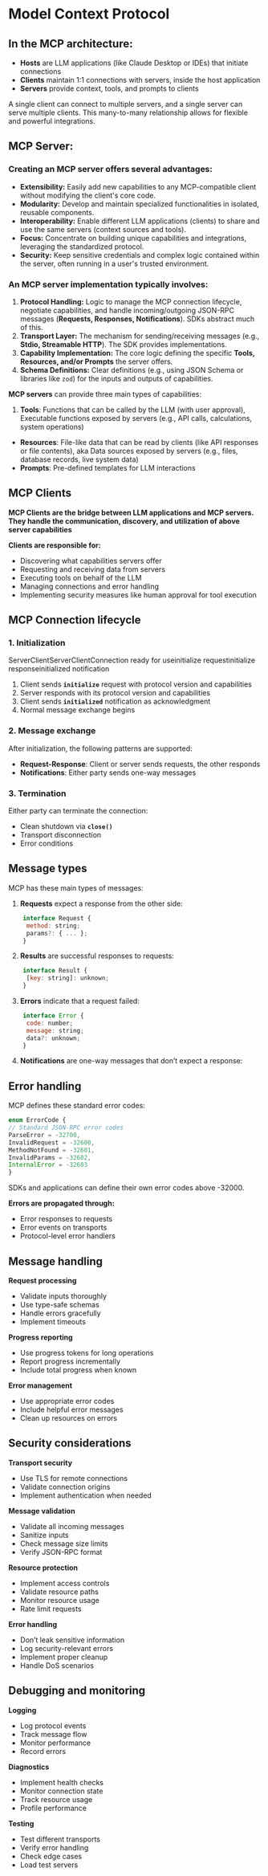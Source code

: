 # Model Context Protocol

## **In the MCP architecture:**

- **Hosts** are LLM applications (like Claude Desktop or IDEs) that initiate connections
- **Clients** maintain 1:1 connections with servers, inside the host application
- **Servers** provide context, tools, and prompts to clients

A single client can connect to multiple servers, and a single server can serve multiple clients. This many-to-many relationship allows for flexible and powerful integrations.

## **MCP Server:**

### Creating an MCP server offers several advantages:

- **Extensibility:** Easily add new capabilities to any MCP-compatible client without modifying the client's core code.
- **Modularity:** Develop and maintain specialized functionalities in isolated, reusable components.
- **Interoperability:** Enable different LLM applications (clients) to share and use the same servers (context sources and tools).
- **Focus:** Concentrate on building unique capabilities and integrations, leveraging the standardized protocol.
- **Security:** Keep sensitive credentials and complex logic contained within the server, often running in a user's trusted environment.

### An MCP server implementation typically involves:

1. **Protocol Handling:** Logic to manage the MCP connection lifecycle, negotiate capabilities, and handle incoming/outgoing JSON-RPC messages (**Requests, Responses, Notifications**). SDKs abstract much of this.
2. **Transport Layer:** The mechanism for sending/receiving messages (e.g., **Stdio, Streamable HTTP**). The SDK provides implementations.
3. **Capability Implementation:** The core logic defining the specific **Tools, Resources, and/or Prompts** the server offers.
4. **Schema Definitions:** Clear definitions (e.g., using JSON Schema or libraries like `zod`) for the inputs and outputs of capabilities.

**MCP servers** can provide three main types of capabilities:

1. **Tools**: Functions that can be called by the LLM (with user approval), Executable functions exposed by servers (e.g., API calls, calculations, system operations)
- **Resources**: File-like data that can be read by clients (like API responses or file contents), aka Data sources exposed by servers (e.g., files, database records, live system data)
- **Prompts**: Pre-defined templates for LLM interactions

## **MCP Clients**

**MCP Clients are the bridge between LLM applications and MCP servers. They handle the communication, discovery, and utilization of above server capabilities**

**Clients are responsible for:**

- Discovering what capabilities servers offer
- Requesting and receiving data from servers
- Executing tools on behalf of the LLM
- Managing connections and error handling
- Implementing security measures like human approval for tool execution

## **MCP Connection lifecycle**

### **1. Initialization**

ServerClientServerClientConnection ready for useinitialize requestinitialize responseinitialized notification

1. Client sends **`initialize`** request with protocol version and capabilities
2. Server responds with its protocol version and capabilities
3. Client sends **`initialized`** notification as acknowledgment
4. Normal message exchange begins

### **2. Message exchange**

After initialization, the following patterns are supported:

- **Request-Response**: Client or server sends requests, the other responds
- **Notifications**: Either party sends one-way messages

### **3. Termination**

Either party can terminate the connection:

- Clean shutdown via **`close()`**
- Transport disconnection
- Error conditions

## **Message types**

MCP has these main types of messages:

1. **Requests** expect a response from the other side:
    
```jsx
    interface Request {
     method: string;
     params?: { ... };
    }
```
    
2. **Results** are successful responses to requests:
    
```jsx
    interface Result {
     [key: string]: unknown;
    }
```
    
3. **Errors** indicate that a request failed:
    
```jsx
    interface Error {
     code: number;
     message: string;
     data?: unknown;
    }
```
    
4. **Notifications** are one-way messages that don’t expect a response:

## **Error handling**

MCP defines these standard error codes:

```jsx
enum ErrorCode {
// Standard JSON-RPC error codes
ParseError = -32700,
InvalidRequest = -32600,
MethodNotFound = -32601,
InvalidParams = -32602,
InternalError = -32603
}
```

SDKs and applications can define their own error codes above -32000.

**Errors are propagated through:**

- Error responses to requests
- Error events on transports
- Protocol-level error handlers

## **Message handling**

**Request processing**

- Validate inputs thoroughly
- Use type-safe schemas
- Handle errors gracefully
- Implement timeouts

**Progress reporting**

- Use progress tokens for long operations
- Report progress incrementally
- Include total progress when known

**Error management**
    
- Use appropriate error codes
- Include helpful error messages
- Clean up resources on errors

## **Security considerations**

**Transport security**

- Use TLS for remote connections
- Validate connection origins
- Implement authentication when needed

**Message validation**

- Validate all incoming messages
- Sanitize inputs
- Check message size limits
- Verify JSON-RPC format

**Resource protection**

- Implement access controls
- Validate resource paths
- Monitor resource usage
- Rate limit requests

**Error handling**

- Don’t leak sensitive information
- Log security-relevant errors
- Implement proper cleanup
- Handle DoS scenarios

## **Debugging and monitoring**

**Logging**

- Log protocol events
- Track message flow
- Monitor performance
- Record errors

**Diagnostics**

- Implement health checks
- Monitor connection state
- Track resource usage
- Profile performance

**Testing**

- Test different transports
- Verify error handling
- Check edge cases
- Load test servers